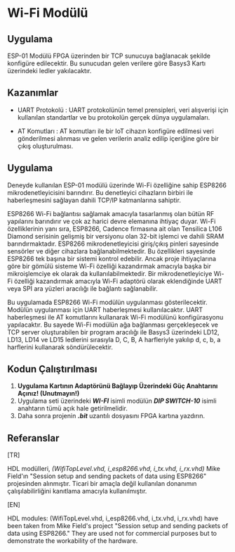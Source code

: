 # Wi-Fi Modülü

## Uygulama 

ESP-01 Modülü FPGA üzerinden bir TCP sunucuya bağlanacak şekilde konfigüre edilecektir. Bu sunucudan gelen verilere göre Basys3 Kartı üzerindeki ledler yakılacaktır. 

## Kazanımlar

* UART Protokolü : UART protokolünün temel prensipleri, veri alışverişi için kullanılan standartlar ve bu protokolün gerçek dünya uygulamaları.

* AT Komutları : AT komutları ile bir IoT cihazın konfigüre edilmesi veri gönderilmesi alınması ve gelen verilerin analiz edilip içeriğine göre bir çıkış oluşturulması. 

## Uygulama 

Deneyde kullanılan ESP-01 modülü üzerinde Wi-Fi özelliğine sahip ESP8266 mikrodenetleyicisini barındırır. Bu denetleyici cihazların birbiri ile haberleşmesini sağlayan dahili TCP/IP katmanlarına sahiptir. 

ESP8266 Wi-Fi bağlantısı sağlamak amacıyla tasarlanmış olan bütün RF yapılarını barındırır ve çok az harici devre elemanına ihtiyaç duyar. Wi-Fi özelliklerinin yanı sıra, ESP8266, Cadence firmasına ait olan Tensilica L106 Diamond serisinin gelişmiş bir versiyonu olan 32-bit işlemci ve dahili SRAM barındırmaktadır. ESP8266 mikrodenetleyicisi giriş/çıkış pinleri sayesinde sensörler ve diğer cihazlara bağlanabilmektedir. Bu özellikleri sayesinde ESP8266 tek başına bir sistemi kontrol edebilir. Ancak proje ihtiyaçlarına göre bir gömülü sisteme Wi-Fi özelliği kazandırmak amacıyla başka bir mikroişlemciye ek olarak da kullanılabilmektedir. Bir mikrodenetleyiciye Wi-Fi özelliği kazandırmak amacıyla Wi-Fi adaptörü olarak eklendiğinde UART veya SPI ara yüzleri aracılığı ile bağlantı sağlanabilir.

Bu uygulamada ESP8266 Wi-Fi modülün uygulanması gösterilecektir. Modülün uygulanması için UART haberleşmesi kullanılacaktır. UART haberleşmesi ile AT komutlarını kullanarak Wi-Fi modülünü konfigürasyonu yapılacaktır. Bu sayede Wi-Fi modülün ağa bağlanması gerçekleşecek ve TCP server oluşturabilen bir program aracılığı ile Basys3 üzerindeki LD12, LD13, LD14 ve LD15 ledlerini sırasıyla D, C, B, A harfleriyle yakılıp d, c, b, a harflerini kullanarak söndürülecektir. 

## Kodun Çalıştırılması

1. **Uygulama Kartının Adaptörünü Bağlayıp Üzerindeki Güç Anahtarını Açınız! (Unutmayın!)**
2. Uygulama seti üzerindeki **_WI-FI_** isimli modülün **_DIP SWITCH-10_** isimli anahtarın tümü açık hale getirilmelidir.
3. Daha sonra projenin **_.bit_** uzantılı dosyasını FPGA kartına yazdırın.

## Referanslar

[TR]

HDL modülleri, _(WifiTopLevel.vhd, i_esp8266.vhd, i_tx.vhd, i_rx.vhd)_ Mike Field'ın "Session setup and sending packets of data using ESP8266" projesinden alınmıştır. Ticari bir amaçla değil kullanılan donanımın çalışılabilirliğini kanıtlama amacıyla kullanılmıştır. 

[EN]

HDL modules: (WifiTopLevel.vhd, i_esp8266.vhd, i_tx.vhd, i_rx.vhd) have been taken from Mike Field's project "Session setup and sending packets of data using ESP8266." They are used not for commercial purposes but to demonstrate the workability of the hardware.